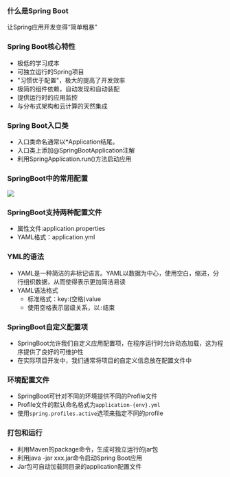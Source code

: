 ### 什么是Spring Boot

让Spring应用开发变得“简单粗暴”

### Spring Boot核心特性

+ 极低的学习成本
+ 可独立运行的Spring项目
+ "习惯优于配置"，极大的提高了开发效率
+ 极简的组件依赖，自动发现和自动装配
+ 提供运行时的应用监控
+ 与分布式架构和云计算的天然集成 

### Spring Boot入口类

+ 入口类命名通常以*Application结尾。
+ 入口类上添加@SpringBootApplication注解
+ 利用SpringApplication.run()方法启动应用

### SpringBoot中的常用配置

![](http://a4.qpic.cn/psb?/V11ree7s3wel2Y/8iF9Dxs9R2kTagHuA5sgU*RIst3TO8nfYyEAvdKz71g!/c/dDcBAAAAAAAA&ek=1&kp=1&pt=0&bo=eQQxAgAAAAADF3w!&tl=1&vuin=3481376519&tm=1543197600&sce=60-2-2&rf=0-0)

### SpringBoot支持两种配置文件

+ 属性文件:application.properties
+ YAML格式：application.yml

### YML的语法

+ YAML是一种简洁的非标记语言。YAML以数据为中心，使用空白，缩进，分行组织数据，从而使得表示更加简洁易读
+ YAML语法格式
  - 标准格式：key:(空格)value
  - 使用空格表示层级关系，以`:`结束

### SpringBoot自定义配置项

+ SpringBoot允许我们自定义应用配置项，在程序运行时允许动态加载，这为程序提供了良好的可维护性
+ 在实际项目开发中，我们通常将项目的自定义信息放在配置文件中

### 环境配置文件

+ SpringBoot可针对不同的环境提供不同的Profile文件
+ Profile文件的默认命名格式为`application-{env}.yml`
+ 使用`spring.profiles.active`选项来指定不同的profile

### 打包和运行

+ 利用Maven的package命令，生成可独立运行的jar包
+ 利用java -jar xxx.jar命令启动Spring Boot应用
+ Jar包可自动加载同目录的application配置文件